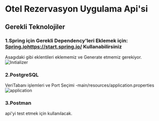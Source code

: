 # Otel Rezervasyon Uygulama Api'si
## Gerekli Teknolojiler
### 1.Spring için Gerekli Dependency'leri Eklemek için: [Spring.io](https://start.spring.io/)https://start.spring.io/ Kullanabilirsiniz
Asagıdaki gibi eklentileri eklememiz ve Generate etmemiz gerekiyor.
![Inıtializer](https://github.com/okanokta/hotelReservation/assets/100216485/7f3b04b2-5063-4cc4-a5fb-adf7b47f9051)
### 2.PostgreSQL 
VeriTabanı işlemleri ve Port Seçimi -main/resources/application.properties
![application](https://github.com/okanokta/hotelReservation/assets/100216485/701b252b-d74f-4766-a087-65944569c743)
### 3.Postman 
api'yi test etmek için kullanılacak.
